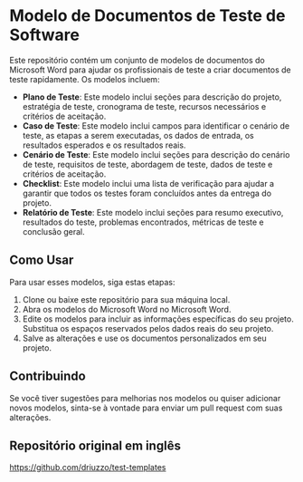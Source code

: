 # Modelo de Documentos de Teste de Software

Este repositório contém um conjunto de modelos de documentos do Microsoft Word para ajudar os profissionais de teste a criar documentos de teste rapidamente. Os modelos incluem:

- **Plano de Teste**: Este modelo inclui seções para descrição do projeto, estratégia de teste, cronograma de teste, recursos necessários e critérios de aceitação.
- **Caso de Teste**: Este modelo inclui campos para identificar o cenário de teste, as etapas a serem executadas, os dados de entrada, os resultados esperados e os resultados reais.
- **Cenário de Teste**: Este modelo inclui seções para descrição do cenário de teste, requisitos de teste, abordagem de teste, dados de teste e critérios de aceitação.
- **Checklist**: Este modelo inclui uma lista de verificação para ajudar a garantir que todos os testes foram concluídos antes da entrega do projeto.
- **Relatório de Teste**: Este modelo inclui seções para resumo executivo, resultados do teste, problemas encontrados, métricas de teste e conclusão geral.

## Como Usar

Para usar esses modelos, siga estas etapas:

1. Clone ou baixe este repositório para sua máquina local.
2. Abra os modelos do Microsoft Word no Microsoft Word.
3. Edite os modelos para incluir as informações específicas do seu projeto. Substitua os espaços reservados pelos dados reais do seu projeto.
4. Salve as alterações e use os documentos personalizados em seu projeto.

## Contribuindo

Se você tiver sugestões para melhorias nos modelos ou quiser adicionar novos modelos, sinta-se à vontade para enviar um pull request com suas alterações.

## Repositório original em inglês
https://github.com/driuzzo/test-templates
